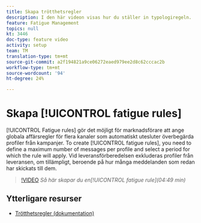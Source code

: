 ```yaml
---
title: Skapa trötthetsregler
description: I den här videon visas hur du ställer in typologiregeln.
feature: Fatigue Management
topics: null
kt: 3446
doc-type: feature video
activity: setup
team: TM
translation-type: tm+mt
source-git-commit: a2f194821a9ce06272eaed979ee2d8c62cccac2b
workflow-type: tm+mt
source-wordcount: '94'
ht-degree: 24%

---
```



# Skapa [!UICONTROL fatigue rules]

[!UICONTROL Fatigue rules] gör det möjligt för marknadsförare att ange globala affärsregler för flera kanaler som automatiskt utesluter överbegärda profiler från kampanjer.
To create [!UICONTROL fatigue rules], you need to define a maximum number of messages per profile and select a period for which the rule will apply. Vid leveransförberedelsen exkluderas profiler från leveransen, om tillämpligt, beroende på hur många meddelanden som redan har skickats till dem.

>[!VIDEO](https://video.tv.adobe.com/v/28450?quality=12)
*Så här skapar du en[!UICONTROL fatigue rule](04:49 min)*

## Ytterligare resurser

* [Trötthetsregler (dokumentation)](https://docs.adobe.com/content/help/en/campaign-standard/using/administrating/working-with-typology-rules/fatigue-rules.html)
